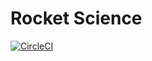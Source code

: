 # Rocket Science

[![CircleCI](https://circleci.com/gh/melihaksoy/RocketScience/tree/dev.svg?style=svg)](https://circleci.com/gh/melihaksoy/RocketScience/tree/dev)

